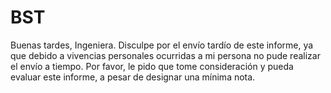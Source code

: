 # BST

Buenas tardes, Ingeniera. Disculpe por el envío tardío de este informe, ya que debido a vivencias personales ocurridas a mi persona no pude realizar el 
envío a tiempo.
Por favor, le pido que tome consideración y pueda evaluar este informe, a pesar de designar una mínima nota.
